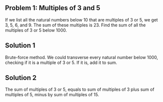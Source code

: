 ## Problem 1: Multiples of 3 and 5

If we list all the natural numbers below 10 that are multiples of 3 or 5, we
get 3, 5, 6, and 9. The sum of these multiples is 23. Find the sum of all the
multiples of 3 or 5 below 1000.

## Solution 1

Brute-force method. We could transverse every natural number below 1000,
checking if it is a multiple of 3 or 5. If it is, add it to sum.

## Solution 2

The sum of multiples of 3 or 5, equals to sum of multiples of 3 plus sum of
multiples of 5, minus by sum of multiples of 15.
